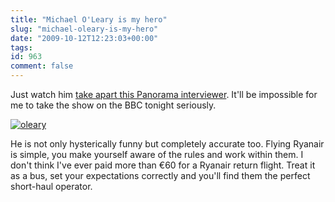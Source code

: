 ```yaml
---
title: "Michael O'Leary is my hero"
slug: "michael-oleary-is-my-hero"
date: "2009-10-12T12:23:03+00:00"
tags:
id: 963
comment: false
---
```


Just watch him [take apart this Panorama interviewer](http://news.bbc.co.uk/panorama/hi/front_page/newsid_8298000/8298750.stm). It'll be impossible for me to take the show on the BBC tonight seriously.

[![oleary](https://conoroneill.com.s3.amazonaws.com/wp-content/uploads/2009/10/oleary.png "oleary")](http://news.bbc.co.uk/panorama/hi/front_page/newsid_8298000/8298750.stm)

He is not only hysterically funny but completely accurate too. Flying Ryanair is simple, you make yourself aware of the rules and work within them. I don't think I've ever paid more than €60 for a Ryanair return flight. Treat it as a bus, set your expectations correctly and you'll find them the perfect short-haul operator.
